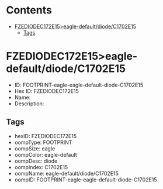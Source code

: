 



Contents
========

* [FZEDIODEC172E15>eagle-default/diode/C1702E15](#fzediodec172e15eagle-defaultdiodec1702e15)
	* [Tags](#tags)

# FZEDIODEC172E15>eagle-default/diode/C1702E15

- ID: FOOTPRINT-eagle-eagle-default-diode-C1702E15
- Hex ID: FZEDIODEC172E15
- Name: 
- Description: 

## Tags

- hexID: FZEDIODEC172E15
- oompType: FOOTPRINT
- oompSize: eagle
- oompColor: eagle-default
- oompDesc: diode
- oompIndex: C1702E15
- oompName: eagle-default/diode/C1702E15
- oompID: FOOTPRINT-eagle-eagle-default-diode-C1702E15
